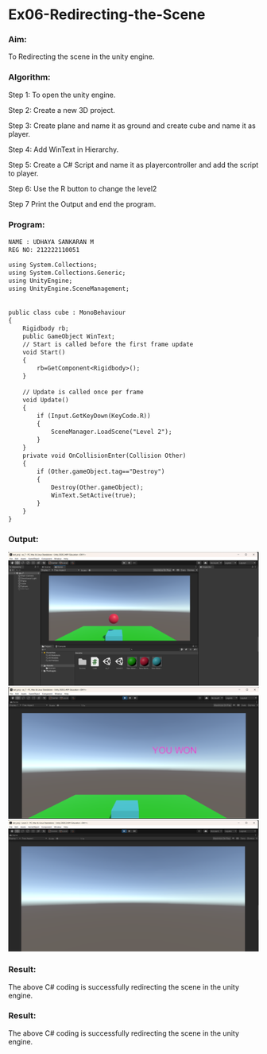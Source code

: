 # Ex06-Redirecting-the-Scene
### Aim:
To Redirecting the scene in the unity engine.

### Algorithm:
Step 1: To open the unity engine.

Step 2: Create a new 3D project.

Step 3: Create plane and name it as ground and create cube and name it as player.

Step 4: Add WinText in Hierarchy.

Step 5: Create a C# Script and name it as playercontroller and add the script to player.

Step 6: Use the R button to change the level2

Step 7 Print the Output and end the program.

### Program:
```
NAME : UDHAYA SANKARAN M
REG NO: 212222110051
```
```
using System.Collections;
using System.Collections.Generic;
using UnityEngine;
using UnityEngine.SceneManagement;


public class cube : MonoBehaviour
{
    Rigidbody rb;
    public GameObject WinText;
    // Start is called before the first frame update
    void Start()
    {
        rb=GetComponent<Rigidbody>();
    }

    // Update is called once per frame
    void Update()
    {
        if (Input.GetKeyDown(KeyCode.R))
        {
            SceneManager.LoadScene("Level 2");
        }
    }
    private void OnCollisionEnter(Collision Other)
    {
        if (Other.gameObject.tag=="Destroy")
        {
            Destroy(Other.gameObject);
            WinText.SetActive(true);
        }
    }
}
```
### Output:
![alt text](image-1.png)
![alt text](image-2.png)
![alt text](image-3.png)

### Result:
The above C# coding is successfully redirecting the scene in the unity engine.
### Result:
The above C# coding is successfully redirecting the scene in the unity engine.